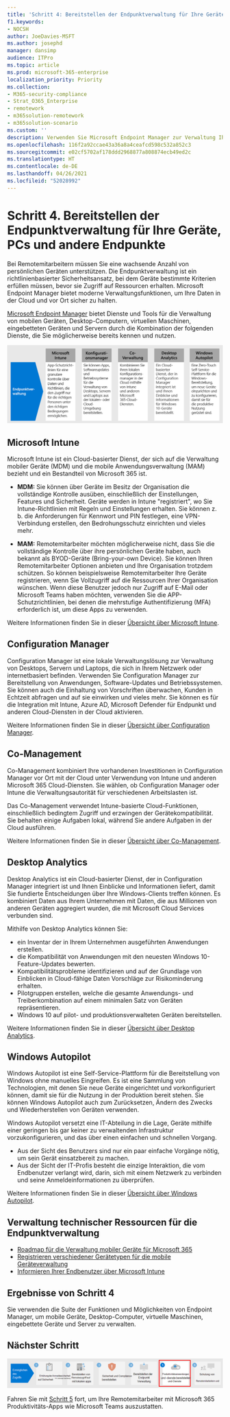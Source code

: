 ```yaml
---
title: 'Schritt 4: Bereitstellen der Endpunktverwaltung für Ihre Geräte, PCs und andere Endpunkte'
f1.keywords:
- NOCSH
author: JoeDavies-MSFT
ms.author: josephd
manager: dansimp
audience: ITPro
ms.topic: article
ms.prod: microsoft-365-enterprise
localization_priority: Priority
ms.collection:
- M365-security-compliance
- Strat_O365_Enterprise
- remotework
- m365solution-remotework
- m365solution-scenario
ms.custom: ''
description: Verwenden Sie Microsoft Endpoint Manager zur Verwaltung Ihrer Geräte, PCs und anderen Endgeräte.
ms.openlocfilehash: 116f2a92ccae43a36a8a4ceafcd598c532a852c3
ms.sourcegitcommit: e02cf5702af178ddd2968877a808874ecb49ed2c
ms.translationtype: HT
ms.contentlocale: de-DE
ms.lasthandoff: 04/26/2021
ms.locfileid: "52028992"
---
```

# <a name="step-4-deploy-endpoint-management-for-your-devices-pcs-and-other-endpoints"></a>Schritt 4. Bereitstellen der Endpunktverwaltung für Ihre Geräte, PCs und andere Endpunkte

Bei Remotemitarbeitern müssen Sie eine wachsende Anzahl von persönlichen Geräten unterstützen. Die Endpunktverwaltung ist ein richtlinienbasierter Sicherheitsansatz, bei dem Geräte bestimmte Kriterien erfüllen müssen, bevor sie Zugriff auf Ressourcen erhalten. Microsoft Endpoint Manager bietet moderne Verwaltungsfunktionen, um Ihre Daten in der Cloud und vor Ort sicher zu halten. 

[Microsoft Endpoint Manager](/mem/endpoint-manager-overview) bietet Dienste und Tools für die Verwaltung von mobilen Geräten, Desktop-Computern, virtuellen Maschinen, eingebetteten Geräten und Servern durch die Kombination der folgenden Dienste, die Sie möglicherweise bereits kennen und nutzen.

![Die Komponenten der Endpunktverwaltung für Microsoft 365](../media/empower-people-to-work-remotely/endpoint-managment-step-grid.png)

## <a name="microsoft-intune"></a>Microsoft Intune

Microsoft Intune ist ein Cloud-basierter Dienst, der sich auf die Verwaltung mobiler Geräte (MDM) und die mobile Anwendungsverwaltung (MAM) bezieht und ein Bestandteil von Microsoft 365 ist. 

- **MDM:** Sie können über Geräte im Besitz der Organisation die vollständige Kontrolle ausüben, einschließlich der Einstellungen, Features und Sicherheit. Geräte werden in Intune "registriert", wo Sie Intune-Richtlinien mit Regeln und Einstellungen erhalten. Sie können z. b. die Anforderungen für Kennwort und PIN festlegen, eine VPN-Verbindung erstellen, den Bedrohungsschutz einrichten und vieles mehr.

- **MAM:** Remotemitarbeiter möchten möglicherweise nicht, dass Sie die vollständige Kontrolle über ihre persönlichen Geräte haben, auch bekannt als BYOD-Geräte (Bring-your-own Device). Sie können Ihren Remotemitarbeiter Optionen anbieten und Ihre Organisation trotzdem schützen. So können beispielsweise Remotemitarbeiter Ihre Geräte registrieren, wenn Sie Vollzugriff auf die Ressourcen Ihrer Organisation wünschen. Wenn diese Benutzer jedoch nur Zugriff auf E-Mail oder Microsoft Teams haben möchten, verwenden Sie die APP-Schutzrichtlinien, bei denen die mehrstufige Authentifizierung (MFA) erforderlich ist, um diese Apps zu verwenden.

Weitere Informationen finden Sie in dieser [Übersicht über Microsoft Intune](/intune/fundamentals/what-is-intune).

## <a name="configuration-manager"></a>Configuration Manager

Configuration Manager ist eine lokale Verwaltungslösung zur Verwaltung von Desktops, Servern und Laptops, die sich in Ihrem Netzwerk oder internetbasiert befinden. Verwenden Sie Configuration Manager zur Bereitstellung von Anwendungen, Software-Updates und Betriebssystemen. Sie können auch die Einhaltung von Vorschriften überwachen, Kunden in Echtzeit abfragen und auf sie einwirken und vieles mehr. Sie können es für die Integration mit Intune, Azure AD, Microsoft Defender für Endpunkt und anderen Cloud-Diensten in der Cloud aktivieren. 

Weitere Informationen finden Sie in dieser [Übersicht über Configuration Manager](/mem/configmgr/core/understand/introduction).

## <a name="co-management"></a>Co-Management

Co-Management kombiniert Ihre vorhandenen Investitionen in Configuration Manager vor Ort mit der Cloud unter Verwendung von Intune und anderen Microsoft 365 Cloud-Diensten. Sie wählen, ob Configuration Manager oder Intune die Verwaltungsautorität für verschiedenen Arbeitslasten ist. 

Das Co-Management verwendet Intune-basierte Cloud-Funktionen, einschließlich bedingtem Zugriff und erzwingen der Gerätekompatibilität. Sie behalten einige Aufgaben lokal, während Sie andere Aufgaben in der Cloud ausführen.

Weitere Informationen finden Sie in dieser [Übersicht über Co-Management](/mem/configmgr/comanage/overview).

## <a name="desktop-analytics"></a>Desktop Analytics

Desktop Analytics ist ein Cloud-basierter Dienst, der in Configuration Manager integriert ist und Ihnen Einblicke und Informationen liefert, damit Sie fundierte Entscheidungen über Ihre Windows-Clients treffen können. Es kombiniert Daten aus Ihrem Unternehmen mit Daten, die aus Millionen von anderen Geräten aggregiert wurden, die mit Microsoft Cloud Services verbunden sind. 

Mithilfe von Desktop Analytics können Sie:

- ein Inventar der in Ihrem Unternehmen ausgeführten Anwendungen erstellen.
- die Kompatibilität von Anwendungen mit den neuesten Windows 10-Feature-Updates bewerten.
- Kompatibilitätsprobleme identifizieren und auf der Grundlage von Einblicken in Cloud-fähige Daten Vorschläge zur Risikominderung erhalten.
- Pilotgruppen erstellen, welche die gesamte Anwendungs- und Treiberkombination auf einem minimalen Satz von Geräten repräsentieren.
- Windows 10 auf pilot- und produktionsverwalteten Geräten bereitstellen.

Weitere Informationen finden Sie in dieser [Übersicht über Desktop Analytics](/mem/configmgr/desktop-analytics/overview).

## <a name="windows-autopilot"></a>Windows Autopilot

Windows Autopilot ist eine Self-Service-Plattform für die Bereitstellung von Windows ohne manuelles Eingreifen. Es ist eine Sammlung von Technologien, mit denen Sie neue Geräte eingerichtet und vorkonfiguriert können, damit sie für die Nutzung in der Produktion bereit stehen. Sie können Windows Autopilot auch zum Zurücksetzen, Ändern des Zwecks und Wiederherstellen von Geräten verwenden. 

Windows Autopilot versetzt eine IT-Abteilung in die Lage, Geräte mithilfe einer geringen bis gar keiner zu verwaltenden Infrastruktur vorzukonfigurieren, und das über einen einfachen und schnellen Vorgang. 

- Aus der Sicht des Benutzers sind nur ein paar einfache Vorgänge nötig, um sein Gerät einsatzbereit zu machen. 
- Aus der Sicht der IT-Profis besteht die einzige Interaktion, die vom Endbenutzer verlangt wird, darin, sich mit einem Netzwerk zu verbinden und seine Anmeldeinformationen zu überprüfen.

Weitere Informationen finden Sie in dieser [Übersicht über Windows Autopilot](/windows/deployment/windows-autopilot/windows-autopilot).

## <a name="admin-technical-resources-for-endpoint-management"></a>Verwaltung technischer Ressourcen für die Endpunktverwaltung

- [Roadmap für die Verwaltung mobiler Geräte für Microsoft 365](../enterprise/device-management-roadmap-microsoft-365.md)
- [Registrieren verschiedener Gerätetypen für die mobile Geräteverwaltung](/mem/intune/enrollment/device-enrollment)
- [Informieren Ihrer Endbenutzer über Microsoft Intune](/mem/intune/fundamentals/end-user-educate)
 
## <a name="results-of-step-4"></a>Ergebnisse von Schritt 4

Sie verwenden die Suite der Funktionen und Möglichkeiten von Endpoint Manager, um mobile Geräte, Desktop-Computer, virtuelle Maschinen, eingebettete Geräte und Server zu verwalten.

## <a name="next-step"></a>Nächster Schritt

[![Schritt 5: Bereitstellen von Produktivitätsanwendungen und -diensten für Remotemitarbeiter](../media/empower-people-to-work-remotely/remote-workers-step-grid-5.png)](empower-people-to-work-remotely-teams-productivity-apps.md)

Fahren Sie mit [Schritt 5](empower-people-to-work-remotely-teams-productivity-apps.md) fort, um Ihre Remotemitarbeiter mit Microsoft 365 Produktivitäts-Apps wie Microsoft Teams auszustatten.